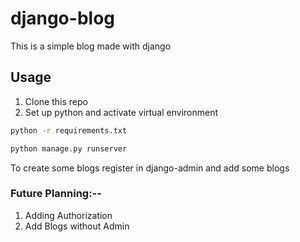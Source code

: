 # django-blog
This is a simple blog made with django

## Usage
1. Clone this repo
2. Set up python and activate virtual environment
 ```sh
python -r requirements.txt

python manage.py runserver
 
 ```
 To create some blogs register in django-admin and add some blogs
 
 ### Future Planning:--
 1. Adding Authorization
 2. Add Blogs without Admin 
